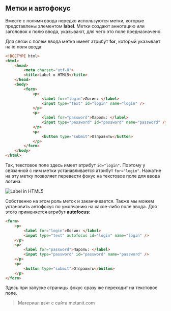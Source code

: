 ## Метки и автофокус

Вместе с полями ввода нередко используются метки, которые представлены элементом **label**. Метки создают аннотацию или заголовок к полю ввода, указывают, для чего это поле предназначено.

Для связи с полем ввода метка имеет атрибут **for**, который указывает на id поля ввода:

```html
<!DOCTYPE html>
<html>
    <head>
        <meta charset="utf-8">
        <title>Label в HTML5</title>
    </head>
    <body>
        <form>
            <p>
                <label for="login">Логин: </label>
                <input type="text" id="login" name="login" />
            </p>
            <p>
                <label for="password">Пароль: </label>
                <input type="password" id="password" name="password" />
            </p>
            <p>
                <button type="submit">Отправить</button>
            </p>
        </form>
    </body>
</html>
```

Так, текстовое поле здесь имеет атрибут `id="login"`. Поэтому у связанной с ним метки устанавливается атрибут `for="login"`. Нажатие на эту метку позволяет перевести фокус на текстовое поле для ввода логина:

![Label in HTML5](https://metanit.com/web/html5/pics/2.10.png)

Собственно на этом роль меток и заканчивается. Также мы можем установить автофокус по умолчанию на какое-либо поле ввода. Для этого применяется атрибут **autofocus**:

```html
<form>
    <p>
        <label for="login">Логин: </label>
        <input type="text" autofocus id="login" name="login" />
    </p>
    <p>
        <label for="password">Пароль: </label>
        <input type="password" id="password" name="password" />
    </p>
    <p>
        <button type="submit">Отправить</button>
    </p>
</form>
```

Здесь при запуске страницы фокус сразу же переходит на текстовое поле.


> Материал взят с сайта metanit.com